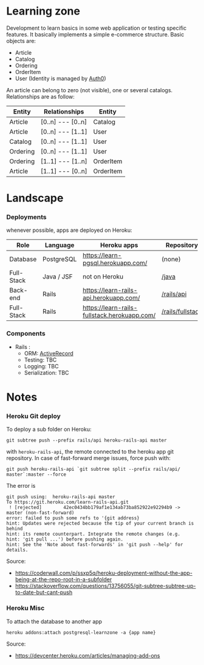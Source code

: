 # Learning zone

Development to learn basics in some web application or testing specific features. It basically implements a simple e-commerce structure. Basic objects are:

- Article
- Catalog
- Ordering
- OrderItem
- User (Identity is managed by [Auth0](https://auth0.com))

An article can belong to zero (not visible), one or several catalogs.
Relationships are as follow:

Entity          | Relationships     | Entity
---             |---                |--- 
Article         | [0..n] --- [0..n] | Catalog
Article         | [0..n] --- [1..1] | User
Catalog         | [0..n] --- [1..1] | User
Ordering        | [0..n] --- [1..1] | User
Ordering        | [1..1] --- [1..n] | OrderItem
Article         | [1..1] --- [0..n] | OrderItem

# Landscape

### Deployments

whenever possible, apps are deployed on Heroku:

Role        | Language      |  Heroku apps                              | Repository
---         |---            |---                                        |---
Database    | PostgreSQL    | https://learn-pgsql.herokuapp.com/        | (none)
Full-Stack  | Java / JSF    | not on Heroku                             | [/java](https://github.com/Al-un/learn-zone/tree/master/java)
Back-end    | Rails         | https://learn-rails-api.herokuapp.com/    | [/rails/api](https://github.com/Al-un/learn-zone/tree/master/rails/api)
Full-Stack  | Rails         | https://learn-rails-fullstack.herokuapp.com/ | [/rails/fullstack](https://github.com/Al-un/learn-zone/tree/master/rails/fullstack)

### Components

 - Rails :
    - ORM: [ActiveRecord](https://guides.rubyonrails.org/active_record_querying.html)
    - Testing: TBC
    - Logging: TBC
    - Serialization: TBC

# Notes

### Heroku Git deploy

To deploy a sub folder on Heroku:

```
git subtree push --prefix rails/api heroku-rails-api master
```
with `heroku-rails-api`, the remote connected to the heroku app git repository. In case of fast-forward merge issues, force push with:
```
git push heroku-rails-api `git subtree split --prefix rails/api/ master`:master --force
```
The error is 

```
git push using:  heroku-rails-api master
To https://git.heroku.com/learn-rails-api.git
 ! [rejected]        42ec0434bb179af1e134ab73ba852922e92294b9 -> master (non-fast-forward)
error: failed to push some refs to '{git address}
hint: Updates were rejected because the tip of your current branch is behind
hint: its remote counterpart. Integrate the remote changes (e.g.
hint: 'git pull ...') before pushing again.
hint: See the 'Note about fast-forwards' in 'git push --help' for details.
```

Source:
 - https://coderwall.com/p/ssxp5q/heroku-deployment-without-the-app-being-at-the-repo-root-in-a-subfolder
 - https://stackoverflow.com/questions/13756055/git-subtree-subtree-up-to-date-but-cant-push
 
### Heroku Misc

To attach the database to another app

```shell
heroku addons:attach postgresql-learnzone -a {app name}
```

Source:
 - https://devcenter.heroku.com/articles/managing-add-ons

